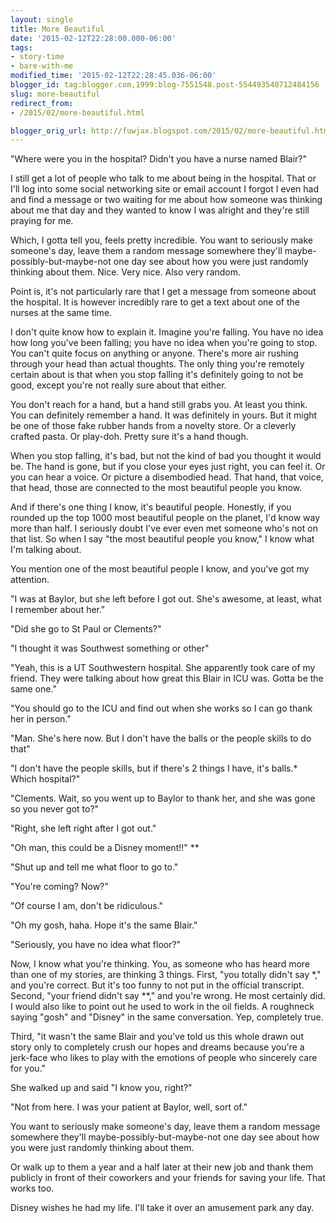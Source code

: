 ```yaml
---
layout: single
title: More Beautiful
date: '2015-02-12T22:28:00.000-06:00'
tags:
- story-time
- bare-with-me
modified_time: '2015-02-12T22:28:45.036-06:00'
blogger_id: tag:blogger.com,1999:blog-7551548.post-554493540712484156
slug: more-beautiful
redirect_from: 
- /2015/02/more-beautiful.html

blogger_orig_url: http://fuwjax.blogspot.com/2015/02/more-beautiful.html
---
```


"Where were you in the hospital? Didn't you have a nurse named Blair?"

I still get a lot of people who talk to me about being in the hospital. That or I'll log into some social networking site or email account I forgot I even had and find a message or two waiting for me about how someone was thinking about me that day and they wanted to know I was alright and they're still praying for me.

Which, I gotta tell you, feels pretty incredible. You want to seriously make someone's day, leave them a random message somewhere they'll maybe-possibly-but-maybe-not one day see about how you were just randomly thinking about them. Nice. Very nice. Also very random.

Point is, it's not particularly rare that I get a message from someone about the hospital. It is however incredibly rare to get a text about one of the nurses at the same time.

I don't quite know how to explain it. Imagine you're falling. You have no idea how long you've been falling; you have no idea when you're going to stop. You can't quite focus on anything or anyone. There's more air rushing through your head than actual thoughts. The only thing you're remotely certain about is that when you stop falling it's definitely going to not be good, except you're not really sure about that either.

You don't reach for a hand, but a hand still grabs you. At least you think. You can definitely remember a hand. It was definitely in yours. But it might be one of those fake rubber hands from a novelty store. Or a cleverly crafted pasta. Or play-doh. Pretty sure it's a hand though.

When you stop falling, it's bad, but not the kind of bad you thought it would be. The hand is gone, but if you close your eyes just right, you can feel it. Or you can hear a voice. Or picture a disembodied head. That hand, that voice, that head, those are connected to the most beautiful people you know.

And if there's one thing I know, it's beautiful people. Honestly, if you rounded up the top 1000 most beautiful people on the planet, I'd know way more than half. I seriously doubt I've ever even met someone who's not on that list. So when I say "the most beautiful people you know," I know what I'm talking about.

You mention one of the most beautiful people I know, and you've got my attention.

"I was at Baylor, but she left before I got out. She's awesome, at least, what I remember about her."

"Did she go to St Paul or Clements?"

"I thought it was Southwest something or other"

"Yeah, this is a UT Southwestern hospital. She apparently took care of my friend. They were talking about how great this Blair in ICU was. Gotta be the same one."

"You should go to the ICU and find out when she works so I can go thank her in person."

"Man. She's here now. But I don't have the balls or the people skills to do that"

"I don't have the people skills, but if there's 2 things I have, it's balls.* Which hospital?"

"Clements. Wait, so you went up to Baylor to thank her, and she was gone so you never got to?"

"Right, she left right after I got out."

"Oh man, this could be a Disney moment!!" **

"Shut up and tell me what floor to go to."

"You're coming? Now?"

"Of course I am, don't be ridiculous."

"Oh my gosh, haha. Hope it's the same Blair."

"Seriously, you have no idea what floor?"

Now, I know what you're thinking. You, as someone who has heard more than one of my stories, are thinking 3 things. First, "you totally didn't say *," and you're correct. But it's too funny to not put in the official transcript. Second, "your friend didn't say **," and you're wrong. He most certainly did. I would also like to point out he used to work in the oil fields. A roughneck saying "gosh" and "Disney" in the same conversation. Yep, completely true.

Third, "it wasn't the same Blair and you've told us this whole drawn out story only to completely crush our hopes and dreams because you're a jerk-face who likes to play with the emotions of people who sincerely care for you."

She walked up and said "I know you, right?"

"Not from here. I was your patient at Baylor, well, sort of."

You want to seriously make someone's day, leave them a random message somewhere they'll maybe-possibly-but-maybe-not one day see about how you were just randomly thinking about them.

Or walk up to them a year and a half later at their new job and thank them publicly in front of their coworkers and your friends for saving your life. That works too.

Disney wishes he had my life. I'll take it over an amusement park any day.